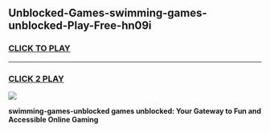 
## Unblocked-Games-swimming-games-unblocked-Play-Free-hn09i
<h3>
<a href="https://premium76.site?title=swimming-games-unblocked&ref=22A">CLICK TO PLAY</a></h3>
<hr>

<h3>
<a href="https://premium76.site?title=swimming-games-unblocked&ref=22A">CLICK 2 PLAY</a>
  
</h3>

<a href="https://premium76.site?title=swimming-games-unblocked&ref=22A"><img src="https://clearcache.store/games.png"></a>


**swimming-games-unblocked games unblocked: Your Gateway to Fun and Accessible Online Gaming**
